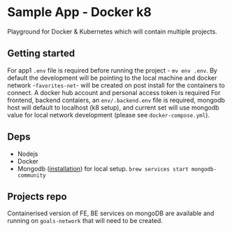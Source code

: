 # Sample App - Docker k8
Playground for Docker & Kubernetes which will contain multiple projects.

## Getting started

For app1 `.env` file is required before running the project - `mv env .env`.
By default the development will be pointing to the local machine and docker network -`favorites-net`- will be created on post install for the containers to connect.
A docker hub account and personal access token is required
For frontend, backend contaiers, an `env/.backend.env` file is required, mongodb host will default to localhost (k8 setup), and current set will use mongodb value for local network development (please see `docker-compose.yml`).

## Deps

- Nodejs
- Docker
- Mongodb ([installation](https://www.mongodb.com/docs/manual/tutorial/install-mongodb-on-os-x/#installing-mongodb-6.0-edition-edition)) for local setup. `brew services start mongodb-community`

## Projects repo

Containerised version of FE, BE services on mongoDB are available and running on `goals-network` that will need to be created.